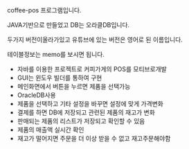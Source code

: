 coffee-pos 프로그램입니다.

JAVA기반으로 만들었고 DB는 오라클DB입니다.

두가지 버전이올라가있고 유튜브에 있는 버전은 영어로 된 이름입니다.

테이블정보는 memo를 보시면 됩니다.



-  자바를 이용한 프로젝트로 커피가게의 POS를 모티브로개발
-  GUI는 윈도우 빌더를 통하여 구현
-  메인화면에서 버튼을 누르면 제품을 선택가능
-  OracleDB사용
-  제품을 선택하고 기타 설정을 바꾸면 설정에 맞게 가격변화
-  결제를 하면 DB에 저장되고  관련된 제품의 재고가 변화
-  판매되는 제품의 리스트가 저장되고 확인할 수 있음
-  제품의 매출액 실시간 확인
-  재고가 떨어지면 주문을 더 이상 받을 수 없고 재고주문해야함
